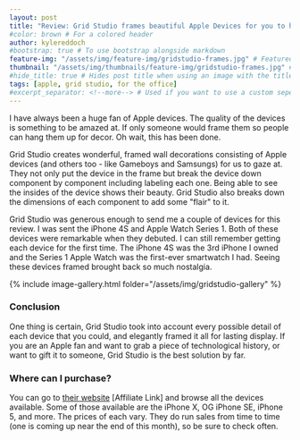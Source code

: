 ```yaml
---
layout: post
title: "Review: Grid Studio frames beautiful Apple Devices for you to hang"
#color: brown # For a colored header
author: kylereddoch
#bootstrap: true # To use bootstrap alongside markdown
feature-img: "/assets/img/feature-img/gridstudio-frames.jpg" # Featured image in post header
thumbnail: "/assets/img/thumbnails/feature-img/gridstudio-frames.jpg" # Thumbnail for post in blog list
#hide_title: true # Hides post title when using an image with the title in it
tags: [apple, grid studio, for the office]
#excerpt_separator: <!--more--> # Used if you want to use a custom seperator (put the seperator in the post where you want it)
---
```


I have always been a huge fan of Apple devices. The quality of the devices is something to be amazed at. If only someone would frame them so people can hang them up for decor. Oh wait, this has been done.

Grid Studio creates wonderful, framed wall decorations consisting of Apple devices (and others too - like Gameboys and Samsungs) for us to gaze at. They not only put the device in the frame but break the device down component by component including labeling each one. Being able to see the insides of the device shows their beauty. Grid Studio also breaks down the dimensions of each component to add some "flair" to it.

Grid Studio was generous enough to send me a couple of devices for this review. I was sent the iPhone 4S and Apple Watch Series 1. Both of these devices were remarkable when they debuted. I can still remember getting each device for the first time. The iPhone 4S was the 3rd iPhone I owned and the Series 1 Apple Watch was the first-ever smartwatch I had. Seeing these devices framed brought back so much nostalgia.

{% include image-gallery.html folder="/assets/img/gridstudio-gallery" %}

### Conclusion

One thing is certain, Grid Studio took into account every possible detail of each device that you could, and elegantly framed it all for lasting display. If you are an Apple fan and want to grab a piece of technological history, or want to gift it to someone, Grid Studio is the best solution by far.

### Where can I purchase?

You can go to [their website](https://shareasale.com/r.cfm?b=1632954&u=3038322&m=101889&urllink=&afftrack=) [Affiliate Link] and browse all the devices available. Some of those available are the iPhone X, OG iPhone SE, iPhone 5, and more. The prices of each vary. They do run sales from time to time (one is coming up near the end of this month), so be sure to check often.